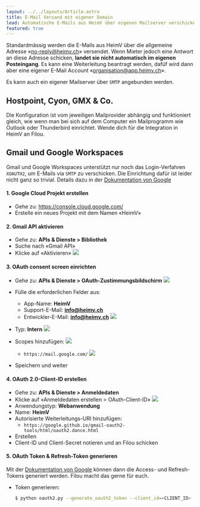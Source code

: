 ```yaml
---
layout: ../../layouts/Article.astro
title: E-Mail Versand mit eigener Domain
lead: Automatische E-Mails aus HeimV über eigenen Mailserver verschicken
featured: true
---
```


Standardmässig werden die E-Mails aus HeimV über die allgemeine Adresse «no-reply@heimv.ch» versendet. Wenn Mieter jedoch eine Antwort an diese Adresse schicken, **landet sie nicht automatisch im eigenen Posteingang**. Es kann eine Weiterleitung beantragt werden, dafüf wird dann aber eine eigener E-Mail Account «organisation@app.heimv.ch». 

Es kann auch ein eigener Mailserver über `SMTP` angebunden werden. 

## Hostpoint, Cyon, GMX & Co.

Die Konfiguration ist vom jeweiligen Mailprovider abhängig und funktioniert gleich, wie wenn man bei sich auf dem Computer ein Mailprogramm wie Outlook oder Thunderbird einrichtet. Wende dich für die Integration in HeimV an Filou.

## Gmail und Google Workspaces

Gmail und Google Workspaces unterstützt nur noch das Login-Verfahren `XOAUTH2`, um E-Mails via `SMTP` zu verschicken. Die Einrichtung dafür ist leider nicht ganz so trivial. Details dazu in der [Dokumentation von Google](https://developers.google.com/workspace/gmail/imap/xoauth2-protocol)

#### 1. Google Cloud Projekt erstellen

- Gehe zu: https://console.cloud.google.com/
- Erstelle ein neues Projekt mit dem Namen «HeimV»

#### 2. Gmail API aktivieren

- Gehe zu: **APIs & Dienste > Bibliothek**
- Suche nach «Gmail API»
- Klicke auf «Aktivieren»
  ![](/docs/custom_mailserver/enable-gmail-api.png)


#### 3. OAuth consent screen einrichten

- Gehe zu: **APIs & Dienste > OAuth-Zustimmungsbildschirm**
  ![](/docs/custom_mailserver/enabled-gmail-api.png)
- Fülle die erforderlichen Felder aus:
  - App-Name: **HeimV**
  - Support-E-Mail: **info@heimv.ch**
  - Entwickler-E-Mail: **info@heimv.ch**
  ![](/docs/custom_mailserver/gmail-oauth-consent-1.png)

- Typ: **Intern**
  ![](/docs/custom_mailserver/gmail-oauth-consent-2.png)

- Scopes hinzufügen:
  ![](/docs/custom_mailserver/gmail-oauth-add-scope-1.png)

  - `https://mail.google.com/`
  ![](/docs/custom_mailserver/gmail-oauth-add-scope-2.png)
  
- Speichern und weiter

#### 4. OAuth 2.0-Client-ID erstellen

- Gehe zu: **APIs & Dienste > Anmeldedaten**
- Klicke auf «Anmeldedaten erstellen > OAuth-Client-ID»
  ![](/docs/custom_mailserver/gmail-oauth-create-client-1.png)
- Anwendungstyp: **Webanwendung**
- Name: **HeimV**
- Autorisierte Weiterleitungs-URI hinzufügen:
  - `https://google.github.io/gmail-oauth2-tools/html/oauth2.dance.html`
- Erstellen 
- Client-ID und Client-Secret notieren und an Filou schicken

#### 5. OAuth Token & Refresh-Token generieren

Mit der [Dokumentation von Google](https://github.com/google/gmail-oauth2-tools/wiki/OAuth2DotPyRunThrough) können dann die Access- und Refresh-Tokens generiert werden. Filou macht das gerne für euch.

- Token generieren:
  ```sh
  $ python oauth2.py --generate_oauth2_token --client_id=<CLIENT_ID> --client_secret=<CLIENT_SECRET>
  ```
